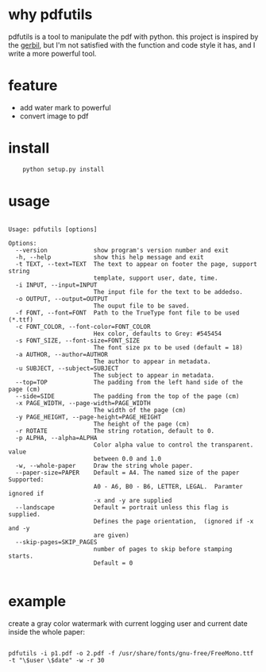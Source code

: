# why pdfutils

pdfutils is a tool to manipulate the pdf with python. this project is inspired by the [gerbil][1], but I'm  not satisfied with the function and code style it has, and I write a more powerful tool.

# feature

+ add water mark to powerful
+ convert image to pdf

# install

``` python
	python setup.py install 
```

# usage

``` shell 

Usage: pdfutils [options]

Options:
  --version             show program's version number and exit
  -h, --help            show this help message and exit
  -t TEXT, --text=TEXT  The text to appear on footer the page, support string
                        template, support user, date, time.
  -i INPUT, --input=INPUT
                        The input file for the text to be addedso.
  -o OUTPUT, --output=OUTPUT
                        The ouput file to be saved.
  -f FONT, --font=FONT  Path to the TrueType font file to be used (*.ttf)
  -c FONT_COLOR, --font-color=FONT_COLOR
                        Hex color, defaults to Grey: #545454
  -s FONT_SIZE, --font-size=FONT_SIZE
                        The font size px to be used (default = 18)
  -a AUTHOR, --author=AUTHOR
                        The author to appear in metadata.
  -u SUBJECT, --subject=SUBJECT
                        The subject to appear in metadata.
  --top=TOP             The padding from the left hand side of the page (cm)
  --side=SIDE           The padding from the top of the page (cm)
  -x PAGE_WIDTH, --page-width=PAGE_WIDTH
                        The width of the page (cm)
  -y PAGE_HEIGHT, --page-height=PAGE_HEIGHT
                        The height of the page (cm)
  -r ROTATE             The string rotation, default to 0.
  -p ALPHA, --alpha=ALPHA
                        Color alpha value to control the transparent. value
                        between 0.0 and 1.0
  -w, --whole-paper     Draw the string whole paper.
  --paper-size=PAPER    Default = A4. The named size of the paper Supported:
                        A0 - A6, B0 - B6, LETTER, LEGAL.  Paramter ignored if
                        -x and -y are supplied
  --landscape           Default = portrait unless this flag is supplied.
                        Defines the page orientation,  (ignored if -x and -y
                        are given)
  --skip-pages=SKIP_PAGES
                        number of pages to skip before stamping starts.
                        Default = 0


```

# example

create a gray color watermark with current logging user and current date inside the whole paper:

``` shell 

pdfutils -i p1.pdf -o 2.pdf -f /usr/share/fonts/gnu-free/FreeMono.ttf -t "\$user \$date" -w -r 30

```


[1]: https://github.com/bwghughes/gerbil 
